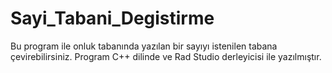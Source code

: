 # Sayi_Tabani_Degistirme
 Bu program ile onluk tabanında yazılan bir sayıyı istenilen tabana çevirebilirsiniz. Program C++ dilinde ve Rad Studio derleyicisi ile yazılmıştır.
